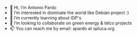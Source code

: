 - 👋 Hi, I’m Antonio Pardo
- 👀 I’m interested in dominate the world like Debian project :)
- 🌱 I’m currently learning about IDP's
- 💞️ I’m looking to collaborate on green energy & telco projects
- 📫 You can reach me by email: apardo at spluca.org

<!---
antpard/antpard is a ✨ special ✨ repository because its `README.md` (this file) appears on your GitHub profile.
You can click the Preview link to take a look at your changes.
--->
